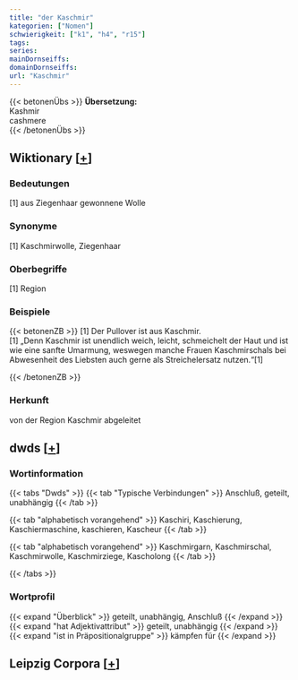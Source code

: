 ```yaml
---
title: "der Kaschmir"
kategorien: ["Nomen"]
schwierigkeit: ["k1", "h4", "r15"]
tags:
series:
mainDornseiffs:
domainDornseiffs:
url: "Kaschmir"
---
```


{{< betonenÜbs >}}
**Übersetzung:**  
Kashmir  
cashmere  
{{< /betonenÜbs >}}

## Wiktionary [[+](https://de.wiktionary.org/wiki/Kaschmir)]

### Bedeutungen
[1] aus Ziegenhaar gewonnene Wolle  

### Synonyme
[1] Kaschmirwolle, Ziegenhaar  

### Oberbegriffe
[1] Region  

### Beispiele
{{< betonenZB >}}
[1] Der Pullover ist aus Kaschmir.  
[1] „Denn Kaschmir ist unendlich weich, leicht, schmeichelt der Haut und ist wie eine sanfte Umarmung, weswegen manche Frauen Kaschmirschals bei Abwesenheit des Liebsten auch gerne als Streichelersatz nutzen.“[1]  

{{< /betonenZB >}}
### Herkunft
von der Region Kaschmir abgeleitet  



## dwds [[+](https://www.dwds.de/wb/Kaschmir)]

### Wortinformation
{{< tabs "Dwds" >}}
{{< tab "Typische Verbindungen" >}}
Anschluß, geteilt, unabhängig
{{< /tab >}}

{{< tab "alphabetisch vorangehend" >}}
Kaschiri, Kaschierung, Kaschiermaschine, kaschieren, Kascheur
{{< /tab >}}

{{< tab "alphabetisch vorangehend" >}}
Kaschmirgarn, Kaschmirschal, Kaschmirwolle, Kaschmirziege, Kascholong
{{< /tab >}}

{{< /tabs >}}

### Wortprofil
{{< expand "Überblick" >}} geteilt, unabhängig, Anschluß {{< /expand >}}
{{< expand "hat Adjektivattribut" >}} geteilt, unabhängig {{< /expand >}}
{{< expand "ist in Präpositionalgruppe" >}} kämpfen für {{< /expand >}}

## Leipzig Corpora [[+](https://corpora.uni-leipzig.de/en/res?word=Kaschmir&corpusId=deu_newscrawl-public_2018)]

